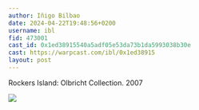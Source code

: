 ```yaml
---
author: Iñigo Bilbao
date: 2024-04-22T19:48:56+0200
username: ibl
fid: 473001
cast_id: 0x1ed38915540a5adf05e53da73b1da5993038b30e
cast: https://warpcast.com/ibl/0x1ed38915
layout: post
---
```

Rockers Island: Olbricht Collection. 2007  

![](https://imagedelivery.net/BXluQx4ige9GuW0Ia56BHw/957fa9d1-893c-4789-6c89-8ca13e8f7500/original)